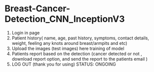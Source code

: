 # Breast-Cancer-Detection_CNN_InceptionV3
1. Login in page 
2. Patient history( name, age, past history, symptoms, contact details, weight, feeling any knots around breast/armpits and etc) 
3. Upload the images (test images) here training of model
4. Patients report based on the detection (cancer detected or not , download report option, and send the report to the patients email ) 
5. LOG OUT (thank you for using)
STATUS: ONGOING
